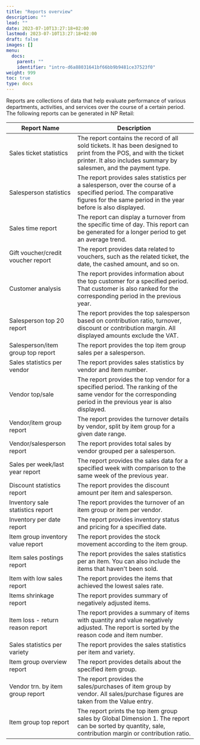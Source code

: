 ```yaml
---
title: "Reports overview"
description: ""
lead: ""
date: 2023-07-10T13:27:18+02:00
lastmod: 2023-07-10T13:27:18+02:00
draft: false
images: []
menu:
  docs:
    parent: ""
    identifier: "intro-d6a88031641bf66bb9b9481ce37523f0"
weight: 999
toc: true
type: docs
---
```


Reports are collections of data that help evaluate performance of various departments, activities, and services over the course of a certain period. The following reports can be generated in NP Retail:

| Report Name      | Description |
| ----------- | ----------- |
| Sales ticket statistics | The report contains the record of all sold tickets. It has been designed to print from the POS, and with the ticket printer. It also includes summary by salesmen, and the payment type.  |
| Salesperson statistics | The report provides sales statistics per a salesperson, over the course of a specified period. The comparative figures for the same period in the year before is also displayed.  |
| Sales time report | The report can display a turnover from the specific time of day. This report can be generated for a longer period to get an average trend.   |
| Gift voucher/credit voucher report | The report provides data related to vouchers, such as the related ticket, the date, the cashed amount, and so on.  | 
| Customer analysis | The report provides information about the top customer for a specified period. That customer is also ranked for the corresponding period in the previous year. |
| Salesperson top 20 report | The report provides the top salesperson based on contribution ratio, turnover, discount or contribution margin. All displayed amounts exclude the VAT. |
| Salesperson/item group top report | The report provides the top item group sales per a salesperson. |
| Sales statistics per vendor | The report provides sales statistics by vendor and item number. |
| Vendor top/sale | The report provides the top vendor for a specified period. The ranking of the same vendor for the corresponding period in the previous year is also displayed. |
| Vendor/item group report | The report provides the turnover details by vendor, split by item group for a given date range. |
| Vendor/salesperson report | The report provides total sales by vendor grouped per a salesperson. |
| Sales per week/last year report | The report provides the sales data for a specified week with comparison to the same week of the previous year. |
| Discount statistics report | The report provides the discount amount per item and salesperson. |
| Inventory sale statistics report | The report provides the turnover of an item group or item per vendor. |
| Inventory per date report | The report provides inventory status and pricing for a specified date. |
| Item group inventory value report | The report provides the stock movement according to the item group. |
| Item sales postings report | The report provides the sales statistics per an item. You can also include the items that haven't been sold. |
| Item with low sales report | The report provides the items that achieved the lowest sales rate. |
| Items shrinkage report | The report provides summary of negatively adjusted items. |
| Item loss - return reason report | The report provides a summary of items with quantity and value negatively adjusted. The report is sorted by the reason code and item number. |
| Sales statistics per variety | The report provides the sales statistics per item and variety. |
| Item group overview report | The report provides details about the specified item group. |
| Vendor trn. by item group report | The report provides the sales/purchases of item group by vendor. All sales/purchase figures are taken from the Value entry. |
| Item group top report | The report prints the top item group sales by Global Dimension 1. The report can be sorted by quantity, sale, contribution margin or contribution ratio. |
